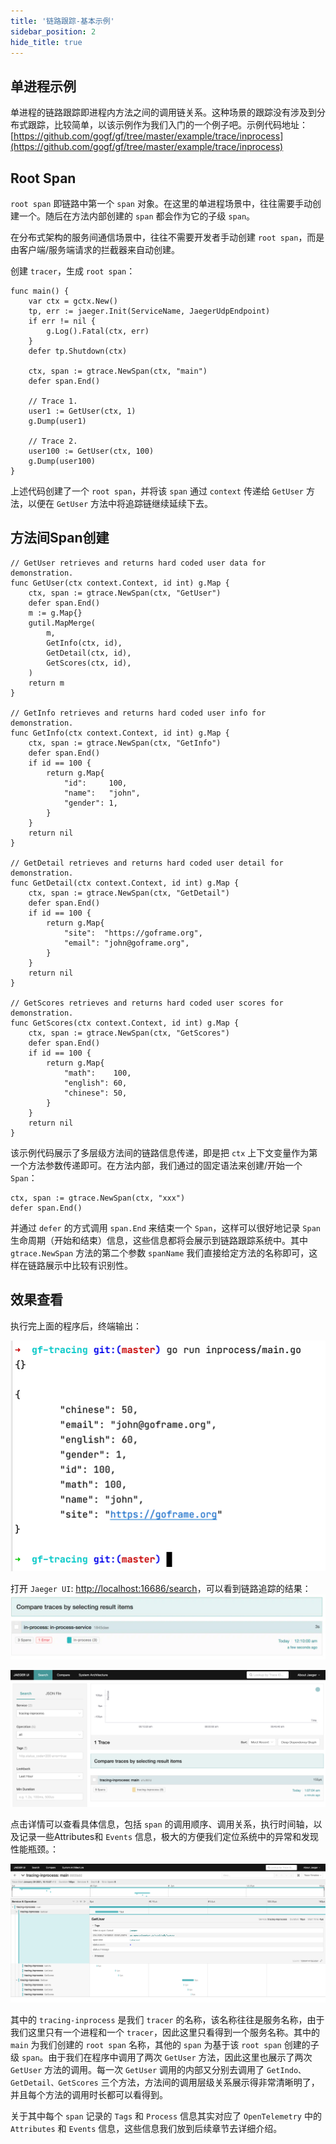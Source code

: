 ```yaml
---
title: '链路跟踪-基本示例'
sidebar_position: 2
hide_title: true
---
```


## 单进程示例

单进程的链路跟踪即进程内方法之间的调用链关系。这种场景的跟踪没有涉及到分布式跟踪，比较简单，以该示例作为我们入门的一个例子吧。示例代码地址： [https://github.com/gogf/gf/tree/master/example/trace/inprocess](https://github.com/gogf/gf/tree/master/example/trace/inprocess)

## Root Span

`root span` 即链路中第一个 `span` 对象。在这里的单进程场景中，往往需要手动创建一个。随后在方法内部创建的 `span` 都会作为它的子级 `span`。

在分布式架构的服务间通信场景中，往往不需要开发者手动创建 `root span`，而是由客户端/服务端请求的拦截器来自动创建。

创建 `tracer`，生成 `root span`：

```
func main() {
	var ctx = gctx.New()
	tp, err := jaeger.Init(ServiceName, JaegerUdpEndpoint)
	if err != nil {
		g.Log().Fatal(ctx, err)
	}
	defer tp.Shutdown(ctx)

	ctx, span := gtrace.NewSpan(ctx, "main")
	defer span.End()

	// Trace 1.
	user1 := GetUser(ctx, 1)
	g.Dump(user1)

	// Trace 2.
	user100 := GetUser(ctx, 100)
	g.Dump(user100)
}
```

上述代码创建了一个 `root span`，并将该 `span` 通过 `context` 传递给 `GetUser` 方法，以便在 `GetUser` 方法中将追踪链继续延续下去。

## 方法间Span创建

```
// GetUser retrieves and returns hard coded user data for demonstration.
func GetUser(ctx context.Context, id int) g.Map {
	ctx, span := gtrace.NewSpan(ctx, "GetUser")
	defer span.End()
	m := g.Map{}
	gutil.MapMerge(
		m,
		GetInfo(ctx, id),
		GetDetail(ctx, id),
		GetScores(ctx, id),
	)
	return m
}

// GetInfo retrieves and returns hard coded user info for demonstration.
func GetInfo(ctx context.Context, id int) g.Map {
	ctx, span := gtrace.NewSpan(ctx, "GetInfo")
	defer span.End()
	if id == 100 {
		return g.Map{
			"id":     100,
			"name":   "john",
			"gender": 1,
		}
	}
	return nil
}

// GetDetail retrieves and returns hard coded user detail for demonstration.
func GetDetail(ctx context.Context, id int) g.Map {
	ctx, span := gtrace.NewSpan(ctx, "GetDetail")
	defer span.End()
	if id == 100 {
		return g.Map{
			"site":  "https://goframe.org",
			"email": "john@goframe.org",
		}
	}
	return nil
}

// GetScores retrieves and returns hard coded user scores for demonstration.
func GetScores(ctx context.Context, id int) g.Map {
	ctx, span := gtrace.NewSpan(ctx, "GetScores")
	defer span.End()
	if id == 100 {
		return g.Map{
			"math":    100,
			"english": 60,
			"chinese": 50,
		}
	}
	return nil
}
```

该示例代码展示了多层级方法间的链路信息传递，即是把 `ctx` 上下文变量作为第一个方法参数传递即可。在方法内部，我们通过的固定语法来创建/开始一个 `Span`：

```
ctx, span := gtrace.NewSpan(ctx, "xxx")
defer span.End()
```

并通过 `defer` 的方式调用 `span.End` 来结束一个 `Span`，这样可以很好地记录 `Span` 生命周期（开始和结束）信息，这些信息都将会展示到链路跟踪系统中。其中 `gtrace.NewSpan` 方法的第二个参数 `spanName` 我们直接给定方法的名称即可，这样在链路展示中比较有识别性。

## 效果查看

执行完上面的程序后，终端输出：

![](/markdown/fe77bca98e4d12ed747d0b5ee3a9999c.png)

打开 `Jaeger UI`: [http://localhost:16686/search](http://localhost:16686/search)，可以看到链路追踪的结果：![](/markdown/f7353b2c53d34e070e1513728c75a6e6.jpg)

![](/markdown/4951515a2333b0ecc05705673029006e.png)

点击详情可以查看具体信息，包括 `span` 的调用顺序、调用关系，执行时间轴，以及记录一些Attributes和 `Events` 信息，极大的方便我们定位系统中的异常和发现性能瓶颈。：

![](/markdown/552ee8e67b3668ad5799edda13669736.png)

其中的 `tracing-inprocess` 是我们 `tracer` 的名称，该名称往往是服务名称，由于我们这里只有一个进程和一个 `tracer`，因此这里只看得到一个服务名称。其中的 `main` 为我们创建的 `root span` 名称，其他的 `span` 为基于该 `root span` 创建的子级 `span`。由于我们在程序中调用了两次 `GetUser` 方法，因此这里也展示了两次 `GetUser` 方法的调用。每一次 `GetUser` 调用的内部又分别去调用了 `GetIndo、GetDetail、GetScores` 三个方法，方法间的调用层级关系展示得非常清晰明了，并且每个方法的调用时长都可以看得到。

关于其中每个 `span` 记录的 `Tags` 和 `Process` 信息其实对应了 `OpenTelemetry` 中的 `Attributes` 和 `Events` 信息，这些信息我们放到后续章节去详细介绍。